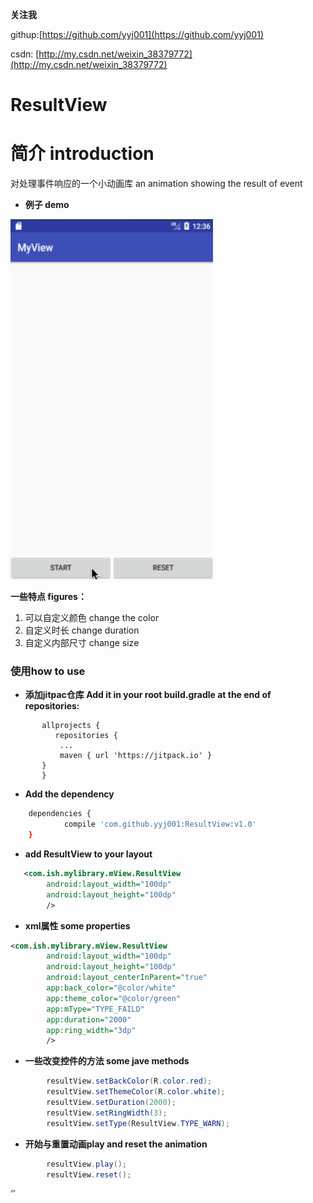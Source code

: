 **关注我**

githup:[https://github.com/yyj001](https://github.com/yyj001)

csdn: [http://my.csdn.net/weixin_38379772](http://my.csdn.net/weixin_38379772)

ResultView
====
# 简介 introduction
对处理事件响应的一个小动画库
an animation showing the result of event

*  **例子 demo**

<img src="image/animation.gif" height="576" width="324" style="margin-left:100"/>

**一些特点 figures：**
1. 可以自定义颜色 change the color
2. 自定义时长 change duration
3. 自定义内部尺寸 change size

### 使用how to use

 - **添加jitpac仓库 Add it in your root build.gradle at the end of repositories:**
 ```
	    allprojects {
		   repositories {
			...
			maven { url 'https://jitpack.io' }
		}
	    }
```
 -  **Add the dependency**
```sh
	dependencies {
	        compile 'com.github.yyj001:ResultView:v1.0'
	}
```

- **add ResultView to your layout**
  
```xml
   <com.ish.mylibrary.mView.ResultView
        android:layout_width="100dp"
        android:layout_height="100dp"
        />
```
- **xml属性 some properties**
```xml
<com.ish.mylibrary.mView.ResultView
        android:layout_width="100dp"
        android:layout_height="100dp"
        android:layout_centerInParent="true"
        app:back_color="@color/white"
        app:theme_color="@color/green"
        app:mType="TYPE_FAILD"
        app:duration="2000"
        app:ring_width="3dp"
        />
```
- **一些改变控件的方法 some jave methods**
```java
        resultView.setBackColor(R.color.red);
        resultView.setThemeColor(R.color.white);
        resultView.setDuration(2000);
        resultView.setRingWidth(3);
        resultView.setType(ResultView.TYPE_WARN);
```
- **开始与重置动画play and reset the animation**
```java
        resultView.play();
        resultView.reset();
```

‘’
